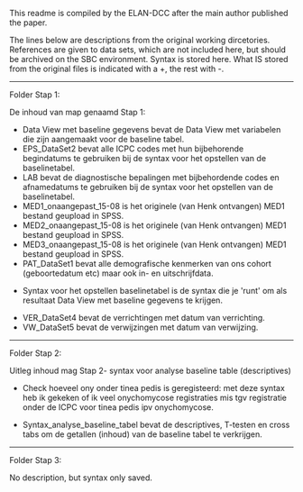 This readme is compiled by the ELAN-DCC after the main author published the paper.

The lines below are descriptions from the original working dircetories. References are given to data sets, which are not included here, but should be archived on the SBC environment. 
Syntax is stored here. What IS stored from the original files is indicated with a +, the rest with -.


---

Folder Stap 1:

De inhoud van map genaamd Stap 1: 
- Data View met baseline gegevens bevat de Data View met variabelen die zijn aangemaakt voor de baseline tabel.
- EPS_DataSet2 bevat alle ICPC codes met hun bijbehorende begindatums te gebruiken bij de syntax voor het opstellen van de baselinetabel.
- LAB bevat de diagnostische bepalingen met bijbehordende codes en afnamedatums te gebruiken bij de syntax voor het opstellen van de baselinetabel.
- MED1_onaangepast_15-08 is het originele (van Henk ontvangen) MED1 bestand geupload in SPSS. 
- MED2_onaangepast_15-08 is het originele (van Henk ontvangen) MED1 bestand geupload in SPSS. 
- MED3_onaangepast_15-08 is het originele (van Henk ontvangen) MED1 bestand geupload in SPSS.  
- PAT_DataSet1 bevat alle demografische kenmerken van ons cohort (geboortedatum etc) maar ook in- en uitschrijfdata. 
+ Syntax voor het opstellen baselinetabel is de syntax die je 'runt' om als resultaat Data View met baseline gegevens te krijgen. 
- VER_DataSet4 bevat de verrichtingen met datum van verrichting.
- VW_DataSet5 bevat de verwijzingen met datum van verwijzing.


---

Folder Stap 2:

Uitleg inhoud mag Stap 2- syntax voor analyse baseline table (descriptives)
- Check hoeveel ony onder tinea pedis is geregisteerd: met deze syntax heb ik gekeken of ik veel onychomycose registraties mis tgv registratie onder de ICPC voor tinea pedis ipv onychomycose.
+ Syntax_analyse_baseline_tabel bevat de descriptives, T-testen en cross tabs om de getallen (inhoud) van de baseline tabel te verkrijgen. 


---

Folder Stap 3:

No description, but syntax only saved.


